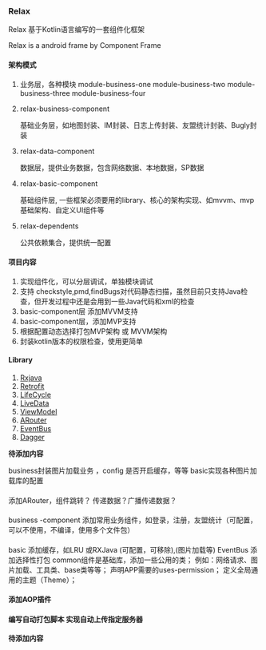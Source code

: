 ### Relax

Relax 基于Kotlin语言编写的一套组件化框架

Relax is a android frame by Component Frame

#### 架构模式


1. 业务层，各种模块 module-business-one   module-business-two   module-business-three   module-business-four

2. relax-business-component

      基础业务层，如地图封装、IM封装、日志上传封装、友盟统计封装、Bugly封装

3. relax-data-component

      数据层，提供业务数据，包含网络数据、本地数据，SP数据

4. relax-basic-component

      基础组件层, 一些框架必须要用的library、核心的架构实现、如mvvm、mvp基础架构、自定义UI组件等

5. relax-dependents

      公共依赖集合，提供统一配置


#### 项目内容

1. 实现组件化，可以分层调试，单独模块调试
2. 支持 checkstyle,pmd,findBugs对代码静态扫描，虽然目前只支持Java检查，但开发过程中还是会用到一些Java代码和xml的检查
3. basic-component层 添加MVVM支持
4. basic-component层，添加MVP支持
5. 根据配置动态选择打包MVP架构 或 MVVM架构
6. 封装kotlin版本的权限检查，使用更简单



#### Library

1. [Rxjava]()
2. [Retrofit]()
3. [LifeCycle]()
4. [LiveData]()
5. [ViewModel]()
6. [ARouter]()
7. [EventBus]()
8. [Dagger]()





******************待添加内容******************

business封装图片加载业务 ，config 是否开启缓存，等等
basic实现各种图片加载库的配置

####
添加ARouter，组件跳转？ 传递数据？广播传递数据？

####

business -component 添加常用业务组件，如登录，注册，友盟统计（可配置，可以不使用，不编译，使用多个文件包）

####
basic 添加缓存，如LRU 或RXJava  (可配置，可移除),(图片加载等)
EventBus 添加选择性打包
common组件是基础库，添加一些公用的类；
例如：网络请求、图片加载、工具类、base类等等；
声明APP需要的uses-permission；
定义全局通用的主题（Theme）；

#### 添加AOP插件


#### 编写自动打包脚本 实现自动上传指定服务器


******************待添加内容******************






